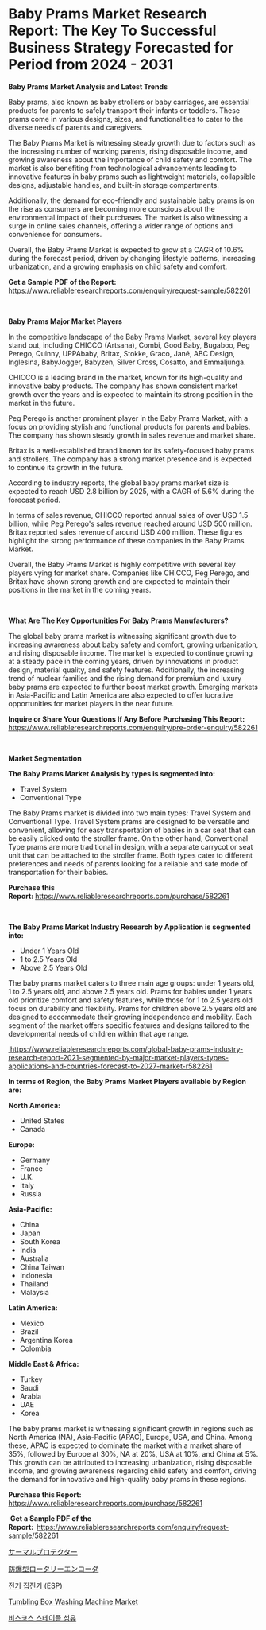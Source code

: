 <p><h1>Baby Prams Market Research Report: The Key To Successful Business Strategy Forecasted for Period from 2024 - 2031</h1></p><p><strong>Baby Prams Market Analysis and Latest Trends</strong></p>
<p><p>Baby prams, also known as baby strollers or baby carriages, are essential products for parents to safely transport their infants or toddlers. These prams come in various designs, sizes, and functionalities to cater to the diverse needs of parents and caregivers.</p><p>The Baby Prams Market is witnessing steady growth due to factors such as the increasing number of working parents, rising disposable income, and growing awareness about the importance of child safety and comfort. The market is also benefiting from technological advancements leading to innovative features in baby prams such as lightweight materials, collapsible designs, adjustable handles, and built-in storage compartments.</p><p>Additionally, the demand for eco-friendly and sustainable baby prams is on the rise as consumers are becoming more conscious about the environmental impact of their purchases. The market is also witnessing a surge in online sales channels, offering a wider range of options and convenience for consumers.</p><p>Overall, the Baby Prams Market is expected to grow at a CAGR of 10.6% during the forecast period, driven by changing lifestyle patterns, increasing urbanization, and a growing emphasis on child safety and comfort.</p></p>
<p><strong>Get a Sample PDF of the Report:&nbsp;</strong> <a href="https://www.reliableresearchreports.com/enquiry/request-sample/582261">https://www.reliableresearchreports.com/enquiry/request-sample/582261</a></p>
<p>&nbsp;</p>
<p><strong>Baby Prams Major Market Players</strong></p>
<p><p>In the competitive landscape of the Baby Prams Market, several key players stand out, including CHICCO (Artsana), Combi, Good Baby, Bugaboo, Peg Perego, Quinny, UPPAbaby, Britax, Stokke, Graco, Jané, ABC Design, Inglesina, BabyJogger, Babyzen, Silver Cross, Cosatto, and Emmaljunga. </p><p>CHICCO is a leading brand in the market, known for its high-quality and innovative baby products. The company has shown consistent market growth over the years and is expected to maintain its strong position in the market in the future. </p><p>Peg Perego is another prominent player in the Baby Prams Market, with a focus on providing stylish and functional products for parents and babies. The company has shown steady growth in sales revenue and market share.</p><p>Britax is a well-established brand known for its safety-focused baby prams and strollers. The company has a strong market presence and is expected to continue its growth in the future.</p><p>According to industry reports, the global baby prams market size is expected to reach USD 2.8 billion by 2025, with a CAGR of 5.6% during the forecast period. </p><p>In terms of sales revenue, CHICCO reported annual sales of over USD 1.5 billion, while Peg Perego's sales revenue reached around USD 500 million. Britax reported sales revenue of around USD 400 million. These figures highlight the strong performance of these companies in the Baby Prams Market. </p><p>Overall, the Baby Prams Market is highly competitive with several key players vying for market share. Companies like CHICCO, Peg Perego, and Britax have shown strong growth and are expected to maintain their positions in the market in the coming years.</p></p>
<p>&nbsp;</p>
<p><strong>What Are The Key Opportunities For Baby Prams Manufacturers?</strong></p>
<p><p>The global baby prams market is witnessing significant growth due to increasing awareness about baby safety and comfort, growing urbanization, and rising disposable income. The market is expected to continue growing at a steady pace in the coming years, driven by innovations in product design, material quality, and safety features. Additionally, the increasing trend of nuclear families and the rising demand for premium and luxury baby prams are expected to further boost market growth. Emerging markets in Asia-Pacific and Latin America are also expected to offer lucrative opportunities for market players in the near future.</p></p>
<p><strong>Inquire or Share Your Questions If Any Before Purchasing This Report:</strong> <a href="https://www.reliableresearchreports.com/enquiry/pre-order-enquiry/582261">https://www.reliableresearchreports.com/enquiry/pre-order-enquiry/582261</a></p>
<p>&nbsp;</p>
<p><strong>Market Segmentation</strong></p>
<p><strong>The Baby Prams Market Analysis by types is segmented into:</strong></p>
<p><ul><li>Travel System</li><li>Conventional Type</li></ul></p>
<p><p>The Baby Prams market is divided into two main types: Travel System and Conventional Type. Travel System prams are designed to be versatile and convenient, allowing for easy transportation of babies in a car seat that can be easily clicked onto the stroller frame. On the other hand, Conventional Type prams are more traditional in design, with a separate carrycot or seat unit that can be attached to the stroller frame. Both types cater to different preferences and needs of parents looking for a reliable and safe mode of transportation for their babies.</p></p>
<p><strong>Purchase this Report:&nbsp;</strong><a href="https://www.reliableresearchreports.com/purchase/582261">https://www.reliableresearchreports.com/purchase/582261</a></p>
<p>&nbsp;</p>
<p><strong>The Baby Prams Market Industry Research by Application is segmented into:</strong></p>
<p><ul><li>Under 1 Years Old</li><li>1 to 2.5 Years Old</li><li>Above 2.5 Years Old</li></ul></p>
<p><p>The baby prams market caters to three main age groups: under 1 years old, 1 to 2.5 years old, and above 2.5 years old. Prams for babies under 1 years old prioritize comfort and safety features, while those for 1 to 2.5 years old focus on durability and flexibility. Prams for children above 2.5 years old are designed to accommodate their growing independence and mobility. Each segment of the market offers specific features and designs tailored to the developmental needs of children within that age range.</p></p>
<p><a href="https://www.reliableresearchreports.com/global-baby-prams-industry-research-report-2021-segmented-by-major-market-players-types-applications-and-countries-forecast-to-2027-market-r582261">&nbsp;https://www.reliableresearchreports.com/global-baby-prams-industry-research-report-2021-segmented-by-major-market-players-types-applications-and-countries-forecast-to-2027-market-r582261</a></p>
<p><strong>In terms of Region, the Baby Prams Market Players available by Region are:</strong></p>
<p>
    <p> <strong> North America: </strong>
        <ul>
            <li>United States</li>
            <li>Canada</li>
        </ul>
        </p> 
    <p> <strong> Europe: </strong>
        <ul>
            <li>Germany</li>
            <li>France</li>
            <li>U.K.</li>
            <li>Italy</li>
            <li>Russia</li>
        </ul>
        </p> 
    <p> <strong> Asia-Pacific: </strong>
        <ul>
            <li>China</li>
            <li>Japan</li>
            <li>South Korea</li>
            <li>India</li>
            <li>Australia</li>
            <li>China Taiwan</li>
            <li>Indonesia</li>
            <li>Thailand</li>
            <li>Malaysia</li>
        </ul>
        </p> 
    <p> <strong> Latin America: </strong>
        <ul>
            <li>Mexico</li>
            <li>Brazil</li>
            <li>Argentina Korea</li>
            <li>Colombia</li>
        </ul>
        </p> 
    <p> <strong> Middle East & Africa: </strong>
        <ul>
            <li>Turkey</li>
            <li>Saudi</li>
            <li>Arabia</li>
            <li>UAE</li>
            <li>Korea</li>
        </ul>
    </p>
    </p>
<p><p>The baby prams market is witnessing significant growth in regions such as North America (NA), Asia-Pacific (APAC), Europe, USA, and China. Among these, APAC is expected to dominate the market with a market share of 35%, followed by Europe at 30%, NA at 20%, USA at 10%, and China at 5%. This growth can be attributed to increasing urbanization, rising disposable income, and growing awareness regarding child safety and comfort, driving the demand for innovative and high-quality baby prams in these regions.</p></p>
<p><strong>Purchase this Report: </strong><a href="https://www.reliableresearchreports.com/purchase/582261">https://www.reliableresearchreports.com/purchase/582261</a></p>
<p>&nbsp;<strong>Get a Sample PDF of the Report:&nbsp;&nbsp;</strong><a href="https://www.reliableresearchreports.com/enquiry/request-sample/582261">https://www.reliableresearchreports.com/enquiry/request-sample/582261</a></p>
<p><strong></strong></p>
<p><p><a href="https://github.com/mathieurico66/Market-Research-Report-List-1/blob/main/548576495171.md">サーマルプロテクター</a></p><p><a href="https://github.com/SarahFahey88/Market-Research-Report-List-1/blob/main/822988395172.md">防爆型ロータリーエンコーダ</a></p><p><a href="https://github.com/oajzkywllm460/Market-Research-Report-List-2/blob/main/336588386813.md">전기 집진기 (ESP)</a></p><p><a href="https://issuu.com/reportprime-2/docs/tumbling-box-washing-machine-market_213c5c63465b25">Tumbling Box Washing Machine Market</a></p><p><a href="https://github.com/HarrisonKitto2022/Market-Research-Report-List-1/blob/main/347856886812.md">비스코스 스테이플 섬유</a></p></p>